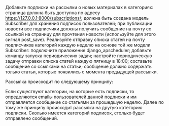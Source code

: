 Добавьте подписки на рассылки о новых материалах в категориях:
страница должна быть доступна по адресу https://127.0.0.1:8000/subscriptions/;
должна быть создана модель Subscriber для хранения подписок пользователей;
при публикации новости все подписчики должны получить сообщение на почту со ссылкой на страницу для прочтения новости (используйте для этого сигнал post_save).
Реализуйте отправку списка статей на почту подписчиков категорий каждую неделю на основе той же модели Subscriber:
подключите приложение django_apscheduler;
добавьте команду запуска периодических задач;
настройте периодическую задачу отправки списка статей каждую пятницу в 18:00;
составьте сообщение со ссылками на статьи;
сообщение должно содержать только статьи, которые появились с момента предыдущей рассылки.


Рассылка происходит по следующему принципу: 

Если существуют категории, на которые есть подписки, то определяются emailы пользователей данной подписки и им отправляется сообщение со статьями за прошедшую неделю.
Далее по тому же принципу происходит рассылка на другую категорию подписки.
Сколько имеется категорий подписок, столько будет отправлено сообщений.
